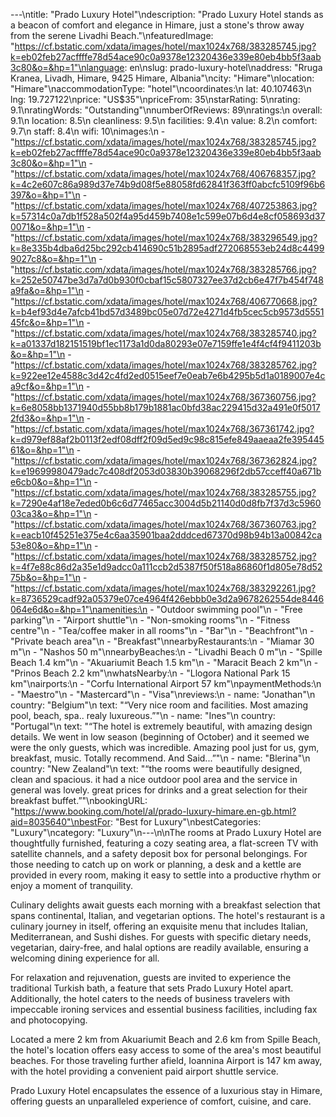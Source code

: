 ---\ntitle: "Prado Luxury Hotel"\ndescription: "Prado Luxury Hotel stands as a beacon of comfort and elegance in Himare, just a stone's throw away from the serene Livadhi Beach."\nfeaturedImage: "https://cf.bstatic.com/xdata/images/hotel/max1024x768/383285745.jpg?k=eb02feb27acffffe78d54ace90c0a9378e12320436e339e80eb4bb5f3aab3c80&o=&hp=1"\nlanguage: en\nslug: prado-luxury-hotel\naddress: "Rruga Kranea, Livadh, Himare, 9425 Himare, Albania"\ncity: "Himare"\nlocation: "Himare"\naccommodationType: "hotel"\ncoordinates:\n  lat: 40.107463\n  lng: 19.727122\nprice: "US$35"\npriceFrom: 35\nstarRating: 5\nrating: 9.1\nratingWords: "Outstanding"\nnumberOfReviews: 89\nratings:\n  overall: 9.1\n  location: 8.5\n  cleanliness: 9.5\n  facilities: 9.4\n  value: 8.2\n  comfort: 9.7\n  staff: 8.4\n  wifi: 10\nimages:\n  - "https://cf.bstatic.com/xdata/images/hotel/max1024x768/383285745.jpg?k=eb02feb27acffffe78d54ace90c0a9378e12320436e339e80eb4bb5f3aab3c80&o=&hp=1"\n  - "https://cf.bstatic.com/xdata/images/hotel/max1024x768/406768357.jpg?k=4c2e607c86a989d37e74b9d08f5e88058fd62841f363ff0abcfc5109f96b6397&o=&hp=1"\n  - "https://cf.bstatic.com/xdata/images/hotel/max1024x768/407253863.jpg?k=57314c0a7db1f528a502f4a95d459b7408e1c599e07b6d4e8cf058693d370071&o=&hp=1"\n  - "https://cf.bstatic.com/xdata/images/hotel/max1024x768/383296549.jpg?k=8e335b4dba6d25bc292cb414690c51b2895adf272068553eb24d8c44999027c8&o=&hp=1"\n  - "https://cf.bstatic.com/xdata/images/hotel/max1024x768/383285766.jpg?k=252e50747be3d7a7d0b930f0cbaf15c5807327ee37d2cb6e47f7b454f748a9fa&o=&hp=1"\n  - "https://cf.bstatic.com/xdata/images/hotel/max1024x768/406770668.jpg?k=b4ef93d4e7afcb41bd57d3489bc05e07d72e4271d4fb5cec5cb9573d555145fc&o=&hp=1"\n  - "https://cf.bstatic.com/xdata/images/hotel/max1024x768/383285740.jpg?k=a01337d182151519bf1ec1173a1d0da80293e07e7159ffe1e4f4cf4f9411203b&o=&hp=1"\n  - "https://cf.bstatic.com/xdata/images/hotel/max1024x768/383285762.jpg?k=922ee12e4588c3d42c4fd2ed0515eef7e0eab7e6b4295b5d1a0189007e4ca9cf&o=&hp=1"\n  - "https://cf.bstatic.com/xdata/images/hotel/max1024x768/367360756.jpg?k=6e8058bb1371940d55bb8b179b1881ac0bfd38ac229415d32a491e0f50172fd3&o=&hp=1"\n  - "https://cf.bstatic.com/xdata/images/hotel/max1024x768/367361742.jpg?k=d979ef88af2b0113f2edf08dff2f09d5ed9c98c815efe849aaeaa2fe39544561&o=&hp=1"\n  - "https://cf.bstatic.com/xdata/images/hotel/max1024x768/367362824.jpg?k=e19699980479adc7c408df2053d03830b39068296f2db57cceff40a671be6cb0&o=&hp=1"\n  - "https://cf.bstatic.com/xdata/images/hotel/max1024x768/383285755.jpg?k=7290e4af18e7eded0b6c6d77465acc3004d5b21140d0d8fb7f37d3c596003ca3&o=&hp=1"\n  - "https://cf.bstatic.com/xdata/images/hotel/max1024x768/367360763.jpg?k=eacb10f45251e375e4c6aa35901baa2dddced67370d98b94b13a00842ca53e80&o=&hp=1"\n  - "https://cf.bstatic.com/xdata/images/hotel/max1024x768/383285752.jpg?k=4f7e88c86d2a35e1d9adcc0a111ccb2d5387f50f518a86860f1d805e78d5275b&o=&hp=1"\n  - "https://cf.bstatic.com/xdata/images/hotel/max1024x768/383292261.jpg?k=8736529cadf92a05379e07ce4964f426ebbb0e3d2a9678262554de8446064e6d&o=&hp=1"\namenities:\n  - "Outdoor swimming pool"\n  - "Free parking"\n  - "Airport shuttle"\n  - "Non-smoking rooms"\n  - "Fitness centre"\n  - "Tea/coffee maker in all rooms"\n  - "Bar"\n  - "Beachfront"\n  - "Private beach area"\n  - "Breakfast"\nnearbyRestaurants:\n  - "Miamar 30 m"\n  - "Nashos 50 m"\nnearbyBeaches:\n  - "Livadhi Beach 0 m"\n  - "Spille Beach 1.4 km"\n  - "Akuariumit Beach 1.5 km"\n  - "Maracit Beach 2 km"\n  - "Prinos Beach 2.2 km"\nwhatsNearby:\n  - "Llogora National Park 15 km"\nairports:\n  - "Corfu International Airport 57 km"\npaymentMethods:\n  - "Maestro"\n  - "Mastercard"\n  - "Visa"\nreviews:\n  - name: "Jonathan"\n    country: "Belgium"\n    text: "“Very nice room and facilities. Most amazing pool, beach, spa.. realy luxureous.”"\n  - name: "Ines"\n    country: "Portugal"\n    text: "“The hotel is extremely beautiful, with amazing design details. We went in low season (beginning of October) and it seemed we were the only guests, which was incredible. Amazing pool just for us, gym, breakfast, music. Totally recommend. And Said...”"\n  - name: "Blerina"\n    country: "New Zealand"\n    text: "“the rooms were beautifully designed, clean and spacious. it had a nice outdoor pool area and the service in general was lovely. great prices for drinks and a great selection for their breakfast buffet.”"\nbookingURL: "https://www.booking.com/hotel/al/prado-luxury-himare.en-gb.html?aid=8035640"\nbestFor: "Best for Luxury"\nbestCategories: "Luxury"\ncategory: "Luxury"\n---\n\nThe rooms at Prado Luxury Hotel are thoughtfully furnished, featuring a cozy seating area, a flat-screen TV with satellite channels, and a safety deposit box for personal belongings. For those needing to catch up on work or planning, a desk and a kettle are provided in every room, making it easy to settle into a productive rhythm or enjoy a moment of tranquility.

Culinary delights await guests each morning with a breakfast selection that spans continental, Italian, and vegetarian options. The hotel's restaurant is a culinary journey in itself, offering an exquisite menu that includes Italian, Mediterranean, and Sushi dishes. For guests with specific dietary needs, vegetarian, dairy-free, and halal options are readily available, ensuring a welcoming dining experience for all.

For relaxation and rejuvenation, guests are invited to experience the traditional Turkish bath, a feature that sets Prado Luxury Hotel apart. Additionally, the hotel caters to the needs of business travelers with impeccable ironing services and essential business facilities, including fax and photocopying.

Located a mere 2 km from Akuariumit Beach and 2.6 km from Spille Beach, the hotel's location offers easy access to some of the area's most beautiful beaches. For those traveling further afield, Ioannina Airport is 147 km away, with the hotel providing a convenient paid airport shuttle service.

Prado Luxury Hotel encapsulates the essence of a luxurious stay in Himare, offering guests an unparalleled experience of comfort, cuisine, and care.